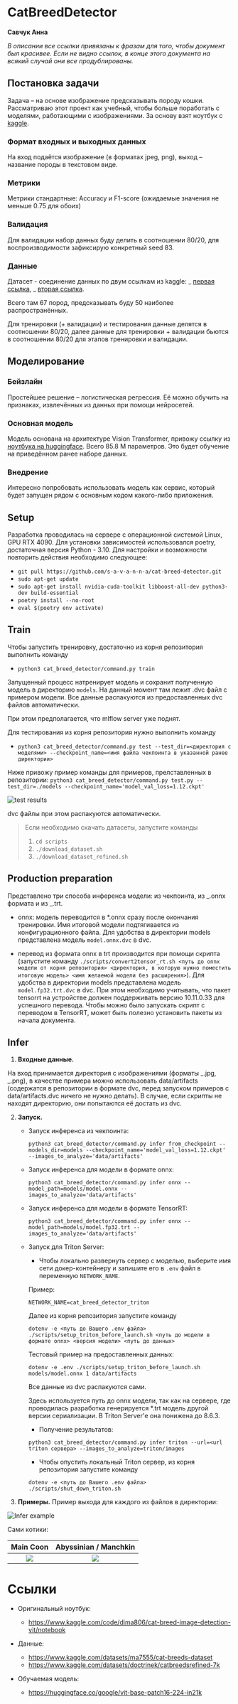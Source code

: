 # CatBreedDetector

**Савчук Анна**

_В описании все ссылки привязаны к фразам для того, чтобы документ был
красивее. Если не видно ссылок, в конце этого документа на всякий случай они
все продублированы._

## Постановка задачи

Задача – на основе изображение предсказывать породу кошки. Рассматриваю этот
проект как учебный, чтобы больше поработать с моделями, работающими с
изображениями. За основу взят ноутбук с
[kaggle](https://www.kaggle.com/code/dima806/cat-breed-image-detection-vit/notebook).

### Формат входных и выходных данных

На вход подаётся изображение (в форматах jpeg, png), выход – название породы в
текстовом виде.

### Метрики

Метрики стандартные: Accuracy и F1-score (ожидаемые значения не меньше 0.75 для
обоих)

### Валидация

Для валидации набор данных буду делить в соотношении 80/20, для
воспроизводимости зафиксирую конкретный seed 83.

### Данные

Датасет - соединение данных по двум ссылкам из kaggle: _
[первая ссылка](https://www.kaggle.com/datasets/ma7555/cat-breeds-dataset), _
[вторая ссылка](https://www.kaggle.com/datasets/doctrinek/catbreedsrefined-7k).

Всего там 67 пород, предсказывать буду 50 наиболее распространённых.

Для тренировки (+ валидации) и тестирования данные делятся в соотношении 80/20,
далее данные для тренировки + валидации бьются в соотношении 80/20 для этапов
тренировки и валидации.

## Моделирование

### Бейзлайн

Простейшее решение – логистическая регрессия. Её можно обучить на признаках,
извлечённых из данных при помощи нейросетей.

### Основная модель

Модель основана на архитектуре Vision Transformer, привожу ссылку из
[ноутбука на huggingface](https://huggingface.co/google/vit-base-patch16-224-in21k).
Всего 85.8 M параметров. Это будет обучение на приведённом ранее наборе данных.

### Внедрение

Интересно попробовать использовать модель как сервис, который будет запущен
рядом с основным кодом какого-либо приложения.

## Setup

Разработка проводилась на сервере с операционной системой Linux, GPU RTX 4090.
Для установки зависимостей использовался poetry, достаточная версия Python -
3.10. Для настройки и возможности повторить действия необходимо следующее:

- `git pull https://github.com/s-a-v-a-n-n-a/cat-breed-detector.git`
- `sudo apt-get update`
- `sudo apt-get install nvidia-cuda-toolkit libboost-all-dev python3-dev build-essential`
- `poetry install --no-root`
- `eval $(poetry env activate)`

## Train

Чтобы запустить тренировку, достаточно из корня репозитория выполнить команду

- `python3 cat_breed_detector/command.py train`

Запущенный процесс натренирует модель и сохранит полученную модель в директорию
`models`. На данный момент там лежит .dvc файл с примером модели. Все данные
распакуются из предоставленных dvc файлов автоматически.

При этом предполагается, что mlflow server уже поднят.

Для тестирования из корня репозитория нужно выполнить команду

- `python3 cat_breed_detector/command.py test --test_dir=<директория с моделями> --checkpoint_name=<имя файла чекпоинта в указанной ранее директории>`

Ниже привожу пример команды для примеров, прелставленных в репозитории:
`python3 cat_breed_detector/command.py test.py --test_dir=./models --checkpoint_name='model_val_loss=1.12.ckpt'`

![test results](readme_img/test_results.png)

dvc файлы при этом распакуются автоматически.

> Если необходимо скачать датасеты, запустите команды
>
> 1. `cd scripts`
> 2. `./download_dataset.sh`
> 3. `./download_dataset_refined.sh`

## Production preparation

Представлено три способа инференса модели: из чекпоинта, из _.onnx формата и из
_.trt.

- onnx: модель переводится в \*.onnx сразу после окончания тренировки. Имя
  итоговой модели подтягивается из конфигурационного файла. Для удобства в
  директории models представлена модель `model.onnx.dvc` в dvc.

- перевод из формата onnx в trt производится при помощи скрипта (запустите
  команду
  `./scripts/convert2tensor_rt.sh <путь до onnx модели от корня репозитория> <директория, в которую нужно поместить итоговую модель> <имя желаемой модели без расширения>`).
  Для удобства в директории models представлена модель `model.fp32.trt.dvc` в
  dvc. При этом необходимо учитывать, что пакет tensorrt на устройстве должен
  поддерживать версию 10.11.0.33 для успешного перевода. Чтобы можно было
  запускать скрипт с переводом в TensorRT, может быть полезно установить пакеты
  из начала документа.

## Infer

1. **Входные данные.**

На вход принимается директория с изображениями (форматы _.jpg, _.png), в
качестве примера можно использовать data/artifacts (содержатся в репозитории в
формате dvc, перед запуском примеров с data/artifacts.dvc ничего не нужно
делать). В случае, если скрипты не находят директорию, они попытаются её
достать из dvc.

2. **Запуск.**

   - Запуск инференса из чекпоинта:

     `python3 cat_breed_detector/command.py infer from_checkpoint --models_dir=models --checkpoint_name='model_val_loss=1.12.ckpt' --images_to_analyze='data/artifacts'`

   - Запуск инференса для модели в формате onnx:

     `python3 cat_breed_detector/command.py infer onnx --model_path=models/model.onnx --images_to_analyze='data/artifacts'`

   - Запуск инференса для модели в формате TensorRT:

     `python3 cat_breed_detector/command.py infer onnx --model_path=models/model.fp32.trt --images_to_analyze='data/artifacts'`

   - Запуск для Triton Server:

     - Чтобы локально развернуть сервер c моделью, выберите имя сети
       докер-контейнеру и запишите его в `.env` файл в переменную
       `NETWORK_NAME`.

     Пример:

     ```
     NETWORK_NAME=cat_breed_detector_triton
     ```

     Далее из корня репозитория запустите команду

     `dotenv -e <путь до Вашего .env файла> ./scripts/setup_triton_before_launch.sh <путь до модели в формате onnx> <версия модели> <путь до данных>`

     Тестовый пример на предоставленных данных:

     `dotenv -e .env ./scripts/setup_triton_before_launch.sh models/model.onnx 1 data/artifacts`

     Все данные из dvc распакуются сами.

     Здесь используется путь до onnx модели, так как на сервере, где
     проводилась разработка генерируется \*.trt модель другой версии
     сериализации. В Triton Server'е она понижена до 8.6.3.

     - Получение результатов:

     `python3 cat_breed_detector/command.py infer triton --url=<url triton сервера> --images_to_analyze=triton/images`

     - Чтобы опустить локальный Triton сервер, из корня репозитория запустите
       команду

     `dotenv -e <путь до Вашего .env файла> ./scripts/shut_down_triton.sh`

3. **Примеры.** Пример выхода для каждого из файлов в директории:

![Infer example](readme_img/output_results.png)

Сами котики:

|          Main Coon           |            Abyssinian / Manchkin            |
| :--------------------------: | :-----------------------------------------: |
| ![](readme_img/maincoon.jpg) | ![](readme_img/cat_abyssinian_munchkin.jpg) |

# Ссылки

- Оригинальный ноутбук:

  - https://www.kaggle.com/code/dima806/cat-breed-image-detection-vit/notebook

- Данные:

  - https://www.kaggle.com/datasets/ma7555/cat-breeds-dataset
  - https://www.kaggle.com/datasets/doctrinek/catbreedsrefined-7k

- Обучаемая модель:
  - https://huggingface.co/google/vit-base-patch16-224-in21k
